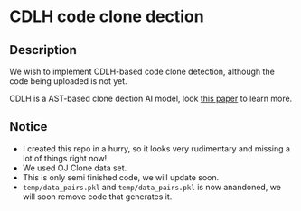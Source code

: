 # CDLH code clone dection

## Description

We wish to implement CDLH-based code clone detection, although the code being uploaded is not yet.

CDLH is a AST-based clone dection AI model, look [this paper](https://dl.acm.org/doi/10.5555/3172077.3172312) to learn more.

## Notice

+ I created this repo in a hurry, so it looks very rudimentary and missing a lot of things right now!
+ We used OJ Clone data set.
+ This is only semi finished code, we will update soon.
+ `temp/data_pairs.pkl` and `temp/data_pairs.pkl` is now anandoned, we will soon remove code that generates it.